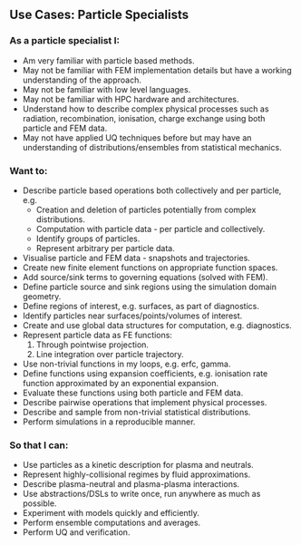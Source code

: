## Use Cases: Particle Specialists

### As a particle specialist I:

* Am very familiar with particle based methods.
* May not be familiar with FEM implementation details but have a working understanding of the approach.
* May not be familiar with low level languages.
* May not be familiar with HPC hardware and architectures.
* Understand how to describe complex physical processes such as radiation, recombination, ionisation, charge exchange using both particle and FEM data.
* May not have applied UQ techniques before but may have an understanding of distributions/ensembles from statistical mechanics.

### Want to:
  
* Describe particle based operations both collectively and per particle, e.g.
  * Creation and deletion of particles potentially from complex distributions.
  * Computation with particle data - per particle and collectively.
  * Identify groups of particles.
  * Represent arbitrary per particle data.
* Visualise particle and FEM data - snapshots and trajectories.
* Create new finite element functions on appropriate function spaces.
* Add source/sink terms to governing equations (solved with FEM).
* Define particle source and sink regions using the simulation domain geometry.
* Define regions of interest, e.g. surfaces, as part of diagnostics.
* Identify particles near surfaces/points/volumes of interest.
* Create and use global data structures for computation, e.g. diagnostics.
* Represent particle data as FE functions:
    1. Through pointwise projection.
    2. Line integration over particle trajectory.
* Use non-trivial functions in my loops, e.g. erfc, gamma.
* Define functions using expansion coefficients, e.g. ionisation rate function approximated by an exponential expansion.
* Evaluate these functions using both particle and FEM data.
* Describe pairwise operations that implement physical processes.
* Describe and sample from non-trivial statistical distributions.
* Perform simulations in a reproducible manner.

### So that I can:

* Use particles as a kinetic description for plasma and neutrals.
* Represent highly-collisional regimes by fluid approximations.
* Describe plasma-neutral and plasma-plasma interactions.
* Use abstractions/DSLs to write once, run anywhere as much as possible.
* Experiment with models quickly and efficiently.
* Perform ensemble computations and averages.
* Perform UQ and verification.
